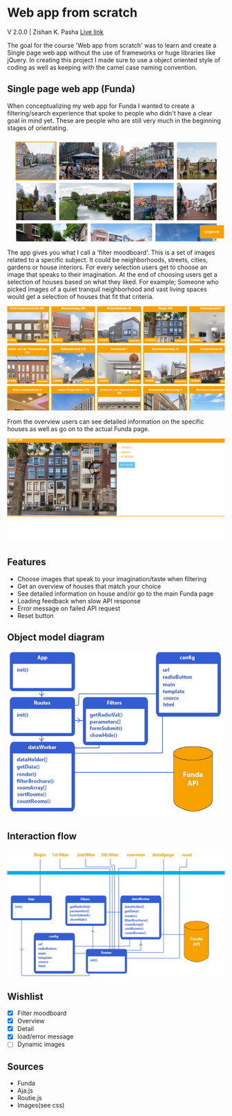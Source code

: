 # Web app from scratch

V 2.0.0 | Zishan K. Pasha
[Live link](http://oege.ie.hva.nl/~khushiz001/wafs)

The goal for the course 'Web app from scratch' was to learn and create a Single page web app without the use of frameworks or huge libraries like jQuery. In creating this project I made sure to use a object oriented style of coding as well as keeping with the camel case naming convention.

## Single page web app (Funda)

When conceptualizing my web app for Funda I wanted to create a filtering/search experience that spoke to people who didn't have a clear goal in mind yet. These are people who are still very much in the beginning stages of orientating.

![screen1](https://raw.githubusercontent.com/zishrodrigues/web-app-from-scratch/master/screen1.jpg)

The app gives you what I call a 'filter moodboard'. This is a set of images related to a specific subject. It could be neighborhoods, streets, cities, gardens or house interiors. For every selection users get to choose an image that speaks to their imagination. At the end of choosing users get a selection of houses based on what they liked. For example; Someone who picked images of a quiet tranquil neighborhood and vast living spaces would get a selection of houses that fit that criteria.

![screen2](https://raw.githubusercontent.com/zishrodrigues/web-app-from-scratch/master/screen2.jpg)

From the overview users can see detailed information on the specific houses as well as go on to the actual Funda page.

![screen3](https://raw.githubusercontent.com/zishrodrigues/web-app-from-scratch/master/screen3.jpg)

## Features

* Choose images that speak to your imagination/taste when filtering
* Get an overview of houses that match your choice
* See detailed information on house and/or go to the main Funda page
* Loading feedback when slow API response
* Error message on failed API request
* Reset button

## Object model diagram
![diagram](https://raw.githubusercontent.com/zishrodrigues/web-app-from-scratch/master/wafs-diagram.jpg)

## Interaction flow
![flow](https://raw.githubusercontent.com/zishrodrigues/web-app-from-scratch/master/wafs-flow.jpg)

## Wishlist

- [x] Filter moodboard
- [x] Overview
- [x] Detail
- [x] load/error message
- [ ] Dynamic images

## Sources

* Funda
* Aja.js
* Routie.js
* Images(see css)
